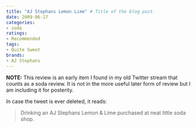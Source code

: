 ```yaml
---
title: "AJ Stephans Lemon Lime" # Title of the blog post.
date: 2009-06-17
categories:
- soda
ratings:
- Recommended
tags:
- Quite Sweet
brands:
- AJ Stephans
---
```


**NOTE:** This review is an early item I found in my old Twitter stream that counts as a soda review. It is not in the more useful later form of review but I am including it for posterity.

<!-- \{\{< tweet 847327217 >\}\} -->

In case the tweet is ever deleted, it reads:
> Drinking an AJ Stephans Lemon & Lime purchased at neat little soda shop.